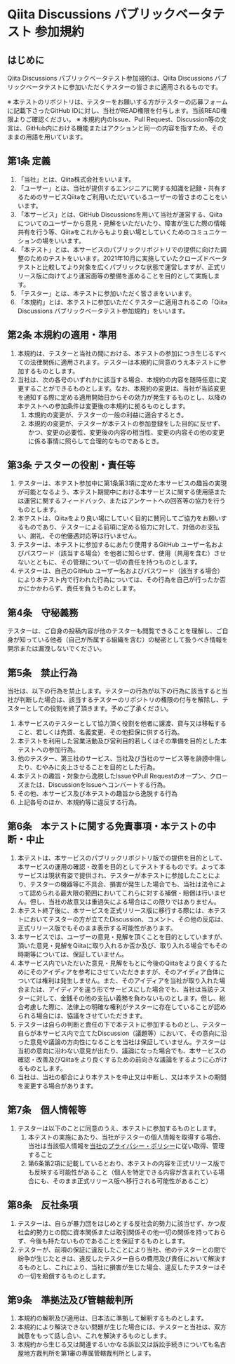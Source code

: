 # Qiita Discussions パブリックベータテスト 参加規約

## はじめに

Qiita Discussions パブリックベータテスト参加規約は、Qiita Discussions パブリックベータテストに参加いただくテスターの皆さまに適用されるものです。

※ 本テストのリポジトリは、テスターをお願いする方がテスターの応募フォームに記載下さったGitHub IDに対し、当社がREAD権限を付与します。当該READ権限よりご確認ください。
※ 本規約内のIssue、Pull Request、Discussion等の文言は、GitHub内における機能またはアクションと同一の内容を指すため、そのままの用語を用いています。

## 第1条 定義

1. 「当社」とは、Qiita株式会社をいいます。
1. 「ユーザー」とは、当社が提供するエンジニアに関する知識を記録・共有するためのサービスQiitaをご利用いただいているユーザーの皆さまのことをいいます。
1. 「本サービス」とは、GitHub Discussionsを用いて当社が運営する、Qiitaについてのユーザーから意見・見解をいただいたり、障害が生じた際の情報共有を行う等、Qiitaをこれからもより良い場としていくためのコミュニケーションの場をいいます。
1. 「本テスト」とは、本サービスのパブリックリポジトリでの提供に向けた調整のためのテストをいいます。2021年10月に実施していたクローズドベータテストと比較してより対象を広くパブリックな状態で運営しますが、正式リリース版に向けてより運営面等の整備を進めることを目的として実施します。
1. 「テスター」とは、本テストに参加いただく皆さまをいいます。
1. 「本規約」とは、本テストに参加いただくテスターに適用されるこの「Qiita Discussions パブリックベータテスト参加規約」をいいます。

## 第2条 本規約の適用・準用

1. 本規約は、テスターと当社の間における、本テストの参加につき生じるすべての法律関係に適用されます。テスターは本規約に同意のうえ本テストに参加するものとします。
1. 当社は、次の各号のいずれかに該当する場合、本規約の内容を随時任意に変更することができるものとします。なお、本規約の変更は、当社が当該変更を通知する際に定める適用開始日からその効力が発生するものとし、以降の本テストへの参加条件は変更後の本規約に拠るものとします。
    1. 本規約の変更が、テスターの一般の利益に適合するとき。 
    1. 本規約の変更が、テスターが本テストの参加登録をした目的に反せず、かつ、変更の必要性、変更後の内容の相当性、変更の内容その他の変更に係る事情に照らして合理的なものであるとき。

## 第3条 テスターの役割・責任等

1. テスターは、本テスト参加中に第1条第3項に定めた本サービスの趣旨の実現が可能となるよう、本テスト期間中における本サービスに関する使用感または運営に関するフィードバック、またはアンケートへの回答等の協力を行うものとします。
1. 本テストは、Qiitaをより良い場にしていく目的に賛同してご協力をお願いするものであり、テスターによる前項に定める協力に対して、対価のお支払い、謝礼、その他優遇対応等は行いません。
1. テスターは、本テストに参加するにあたり使用するGitHub ユーザー名およびパスワード（該当する場合）を他者に知らせず、使用（共用を含む）させないとともに、その管理について一切の責任を持つものとします。
1. テスターは、自己のGitHub ユーザー名およびパスワード（該当する場合）により本テスト内で行われた行為については、その行為を自己が行ったか否かにかかわらず、責任を負うものとします。

## 第4条　守秘義務

テスターは、ご自身の投稿内容が他のテスターも閲覧できることを理解し、ご自身が知っている他者（自己が所属する組織を含む）の秘密として扱うべき情報を開示または漏洩しないでください。

## 第5条　禁止行為

当社は、以下の行為を禁止します。テスターの行為が以下の行為に該当すると当社が判断した場合は、該当するテスターのリポジトリの権限の付与を解除し、テスターとしての役割を終了頂きます。予めご了承ください。

1. 本サービスのテスターとして協力頂く役割を他者に譲渡、貸与又は移転すること、若しくは売買、名義変更、その他担保に供する行為。
1. 本テストを利用した営業活動及び営利目的若しくはその準備を目的とした本テストへの参加行為。
1. 他のテスター、第三社のサービス、当社及び当社のサービス等を誹謗中傷したり、むやみに炎上させることを目的とした行為。
1. 本テストの趣旨・対象から逸脱したIssueやPull Requestのオープン、クローズまたは、DiscussionをIssueへコンバートする行為。
1. その他、本サービス及び本テストの趣旨から逸脱する行為
1. 上記各号のほか、本規約等に違反する行為。

## 第6条　本テストに関する免責事項・本テストの中断・中止

1.  本テストは、本サービスのパブリックリポジトリ版での提供を目的として、本サービスの運用の確認・改善を目的としてテストするものです。よって本サービスは現状有姿で提供され、テスターが本テストに参加したことにより、テスターの機器等に不具合、損害が発生した場合でも、当社は法令によって認められる最大限の範囲においてこれらに対する補償・賠償は行いません。但し、当社の故意又は重過失による場合はこの限りではありません。
1.  本テスト終了後に、本サービスを正式リリース版に移行する際には、本テストにおいてテスターの方が立てたDiscussion、コメント、その他の反応は、正式リリース版でもそのまま表示する可能性があります。
1.  本サービスでは、ユーザーの意見・見解を頂くことを目的としていますが、頂いた意見・見解をQiitaに取り入れるか否か及び、取り入れる場合でもその時期等については、保証していません。
1.  本サービス内でいただいた意見・見解をもとに今後のQiitaをより良くするためにそのアイディアを参考にさせていただきますが、そのアイディア自体については権利は発生しません。また、そのアイディアを当社が取り入れた場合または、アイディアを違う形でサービスにした場合でも、当社は当該テスターに対して、金銭その他の支払い義務を負わないものとします。但し、総合考慮した際に、法律上の明確な権利がテスターに存在していることが認められる場合には、協議をさせていただきます。
1.  テスターは自らの判断と責任の下で本テストに参加するものとし、テスター自らが本サービス内で立てたDiscussion（議題等）において、その意向に沿った意見や議論の方向性になることを当社は保証していません。テスターは当初の意向に沿わない意見が出たり、議論になった場合でも、本サービスの確認・改善及びQiitaをより良くするための前向きな議論をするように心がけるものとします。
1. 当社は、当社の都合により本テストを中止又は中断し、又は本テストの期間を変更する場合があります。

## 第7条　個人情報等
1. テスターは以下のことに同意のうえ、本テストに参加するものとします。
    1.  本テストの実施にあたり、当社がテスターの個人情報を取得する場合、当社は当該個人情報を[当社のプライバシー・ポリシー](https://qiita.com/privacy)に従い取得、管理すること
    2.  第6条第2項に記載しているとおり、本テストの内容を正式リリース版でも反映する可能性があること（個人を特定できる内容が含まれている場合にも、そのまま正式リリース版へ移行される可能性があること）

## 第8条　反社条項
1.  テスターは、自らが暴力団をはじめとする反社会的勢力に該当せず、かつ反社会的勢力との間に資本関係または取引関係その他一切の関係を持っておらず、今後も持たないものであることを保証するものとします。
1.  テスターが、前項の保証に違反したことにより当社、他のテスターとの間で紛争が生じたときは、違反したテスター自らの費用及び責任において解決するものとし、これにより、当社に損害が生じた場合、違反したテスターはその一切を賠償するものとします。

## 第9条　準拠法及び管轄裁判所

1.  本規約の解釈及び適用は、日本法に準拠して解釈するものとします。
1.  本規約により解決できない問題が生じた場合には、テスターと当社は、双方誠意をもって話し合い、これを解決するものとします。
1.  本規約から生じる又は関連するいかなる訴訟又は訴訟手続きについても名古屋地方裁判所を第1審の専属管轄裁判所とします。

